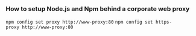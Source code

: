 ### How to setup Node.js and Npm behind a corporate web proxy

`npm config set proxy http://www-proxy:80`
`npm config set https-proxy http://www-proxy:80`

